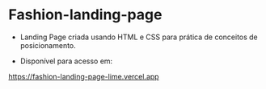 # Fashion-landing-page


* Landing Page criada usando HTML e CSS para prática de conceitos de posicionamento.


* Disponível para acesso em:

<https://fashion-landing-page-lime.vercel.app>
